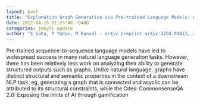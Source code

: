```yaml
--- 
layout: post 
title: "Explanation Graph Generation via Pre-trained Language Models: An Empirical Study with Contrastive Learning" 
date: 2022-04-16 01:25:48 -0400 
categories: jekyll update 
author: "S Saha, P Yadav, M Bansal - arXiv preprint arXiv:2204.04813, 2022" 
--- 
```

Pre-trained sequence-to-sequence language models have led to widespread success in many natural language generation tasks. However, there has been relatively less work on analyzing their ability to generate structured outputs such as graphs. Unlike natural language, graphs have distinct structural and semantic properties in the context of a downstream NLP task, eg, generating a graph that is connected and acyclic can be attributed to its structural constraints, while the Cites: CommonsenseQA 2.0: Exposing the limits of AI through gamification